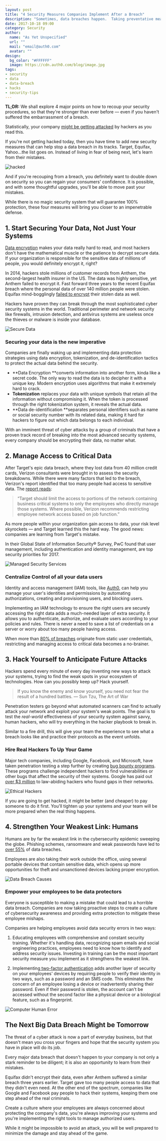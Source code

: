 ```yaml
---
layout: post
title: "4 Security Measures Companies Implement After a Breach"
description: "Sometimes, data breaches happen.  Taking preventative measures is incredibly important, but knowing how to mitigate after a breach should also be a priority."
date: 2017-10-18 09:00
category: Security
author:
  name: "As Yet Unspecified"
  url: ""
  mail: "email@auth0.com"
  avatar: ""
design:
  bg_color: "#FFFFFF"
  image: https://cdn.auth0.com/blog/image.jpg
tags:
- security
- data
- data-breach
- hacks
- security-tips
---
```


**TL;DR:**  We shall explore 4 major points on how to recoup your security procedures, so that they're stronger than ever before — even if you haven't suffered the embarrassment of a breach.

Statistically, your company [might be getting attacked](https://www.cnbc.com/2015/07/29/most-firms-face-significant-daily-or-weekly-cyberattacks-accenture.html) by hackers as you read this.

If you're not getting hacked today, then you have time to add new security measures that can help stop a data breach in its tracks. Target, Equifax, Yahoo...the list goes on. Instead of living in fear of being next, let's learn from their mistakes.

![hacked](https://cdn.auth0.com/blog/data-breach-mitigate/banner_2.jpg)

And if you're recouping from a breach, you definitely want to double down on security so you can regain your consumers' confidence. It is possible, and with some thoughtful upgrades, you'll be able to move past your mistakes.

While there is no magic security system that will guarantee 100% protection, these four measures will bring you closer to an impenetrable defense.

## 1. Start Securing Your Data, Not Just Your Systems

[Data encryption](https://digitalguardian.com/blog/what-data-encryption) makes your data really hard to read, and most hackers don't have the mathematical muscle or the patience to decrypt secure data. If your organization is responsible for the sensitive data of millions of people, you would definitely encrypt it, right?

In 2014, hackers stole millions of customer records from Anthem, the second-largest health insurer in the US. The data was highly sensitive, yet Anthem failed to encrypt it. Fast forward three years to the recent Equifax breach where the personal data of over 140 million people were stolen. Equifax mind-bogglingly [failed to encrypt](https://www.cbsnews.com/news/equifax-ex-ceo-hacked-data-wasnt-encrypted/) their stolen data as well.

Hackers have proven they can break through the most sophisticated cyber security systems in the world. Traditional perimeter and network security like firewalls, intrusion detection, and antivirus systems are useless once the thieves or malware is inside your database.

![Secure Data](https://cdn.auth0.com/blog/data-breach-mitigate/data-security.jpg)

### Securing your data is the new imperative

Companies are finally waking up and implementing data protection strategies using data encryption, tokenization, and de-identification tactics to protect the actual data behind the security.

* **Data Encryption **converts information into another form, kinda like a secret code. The only way to read the data is to decipher it with a unique key. Modern encryption uses algorithms that make it extremely hard to crack.
* **Tokenization** replaces your data with unique symbols that retain all the information without compromising it. When the token is processed through the right tokenization system, it reveals the actual data.
* **Data de-identification **separates personal identifiers such as name or social security number with its related data, making it hard for hackers to figure out which data belongs to each individual.

With an imminent threat of cyber attacks by a group of criminals that have a proven track record of breaking into the most advanced security systems, every company should be encrypting their data, no matter what. 

## 2. Manage Access to Critical Data

After Target's epic data breach, where they lost data from 40 million credit cards, Verizon consultants were brought in to assess the security breakdowns. While there were many factors that led to the breach, Verizon's report identified that too many people had access to sensitive data. The [report reads](https://krebsonsecurity.com/2015/09/inside-target-corp-days-after-2013-breach/):

> “Target should limit the access to portions of the network containing business critical systems to only the employees who directly manage those systems. Where possible, Verizon recommends restricting employee network access based on job function.”

As more people within your organization gain access to data, your risk level skyrockets — and Target learned this the hard way. The good news: companies are learning from Target's mistake.

In their Global State of Information Security® Survey, PwC found that user management, including authentication and identity management, are top security priorities for 2017. 

![Managed Security Services](https://cdn.auth0.com/blog/data-breach-mitigate/use-of-managed-security-services.png)


### Centralize Control of all your data users

Identity and access management (IAM) tools, like [Auth0](https://auth0.com/learn/cloud-identity-access-management/), can help you manage your user's identities and permissions by automating authorizations, creating and provisioning users, and blocking users. 

Implementing an IAM technology to ensure the right users are securely accessing the right data adds a much-needed layer of extra security. It allows you to authenticate, authorize, and evaluate users according to your policies and rules. There is never a need to save a list of credentials on a server or worry about too many people having access.

When more than [80% of breaches](https://digitalguardian.com/blog/enterprise-data-security-breaches-experts-how-companies-can-protect-themselves-big-data) originate from static user credentials, restricting and managing access to critical data becomes a no-brainer. 

## 3.  Hack Yourself to Anticipate Future Attacks

Hackers spend every minute of every day inventing new ways to attack your systems, trying to find the weak spots in your ecosystem of technologies. How can you possibly keep up?  Hack yourself.

> If you know the enemy and know yourself, you need not fear the result of a hundred battles.  ― Sun Tzu, The Art of War 

Penetration testers go beyond what automated scanners can find to actually attack your network and exploit your system's weak points. The goal is to test the *real-world* effectiveness of your security system against savvy, human hackers, who will try everything in the hacker playbook to break in.

Similar to a fire drill, this will give your team the experience to see what a breach looks like and practice their protocols as the event unfolds. 

### Hire Real Hackers To Up Your Game

Major tech companies, including Google, Facebook, and Microsoft, have taken penetration testing a step further by creating [bug bounty programs](https://en.wikipedia.org/wiki/Bug_bounty_program). These programs challenge independent hackers to find vulnerabilities or other bugs that affect the security of their systems. Google has paid out [over $3 million](https://techcrunch.com/2017/01/31/googles-bug-bounty-2016/) to law-abiding hackers who found gaps in their networks.

![Ethical Hackers](https://cdn.auth0.com/blog/data-breach-mitigate/ethical-hacker.jpg)

If you are going to get hacked, it might be better (and cheaper) to pay someone to do it first. You'll tighten up your systems and your team will be more prepared when the real thing happens.

## 4.  Strengthen Your Weakest Link: Humans

Humans are by far the weakest link in the cybersecurity epidemic sweeping the globe. Phishing schemes, ransomware and weak passwords have led to [over 55%](https://www.dataprivacymonitor.com/cybersecurity/deeper-dive-human-error-is-to-blame-for-most-breaches/) of data breaches.

Employees are also taking their work outside the office, using several portable devices that contain sensitive data, which opens up more opportunities for theft and unsanctioned devices lacking proper encryption.

![Data Breach Causes](https://cdn.auth0.com/blog/data-breach-mitigate/Causes.jpg)

### Empower your employees to be data protectors

Everyone is susceptible to making a mistake that could lead to a horrible data breach. Companies are now taking proactive steps to create a culture of cybersecurity awareness and providing extra protection to mitigate these employee mishaps. 

Companies are helping employees avoid data security errors in two ways:

1. Educating employees with comprehensive and constant security training. Whether it's handling data, recognizing spam emails and social engineering practices, employees need to know how to identify and address security issues. Investing in training can be the most important security measure you implement as it strengthens the weakest link.

2. Implementing[ two-factor authentication](https://auth0.com/learn/two-factor-authentication/) adds another layer of security on your employees' devices by requiring people to verify their identity in two ways, such as a password and an SMS code. This eliminates the concern of an employee losing a device or inadvertently sharing their password. Even if their password is stolen, the account can't be accessed without the second factor like a physical device or a biological feature, such as a fingerprint.

![Computer Human Error](https://cdn.auth0.com/blog/data-breach-mitigate/c02a44df96e32340d96e334e61a5ec04--computer-humor-computer-programming.jpg) 


## The Next Big Data Breach Might be Tomorrow

The threat of a cyber attack is now a part of everyday business, but that doesn't mean you cross your fingers and hope that the security system you have in place will do its job.

Every major data breach that doesn't happen to your company is not only a stark reminder to be diligent; it is also an opportunity to learn from their mistakes.

Equifax didn't encrypt their data, even after Anthem suffered a similar breach three years earlier. Target gave too many people access to data that they didn't even need. At the other end of the spectrum, companies like Google and Facebook pay people to hack their systems, keeping them one step ahead of the real criminals.

Create a culture where your employees are always concerned about protecting the company's data, you're always improving your systems and you're implementing the right tools to manage authorized users.

While it might be impossible to avoid an attack, you will be well prepared to minimize the damage and stay ahead of the game.
